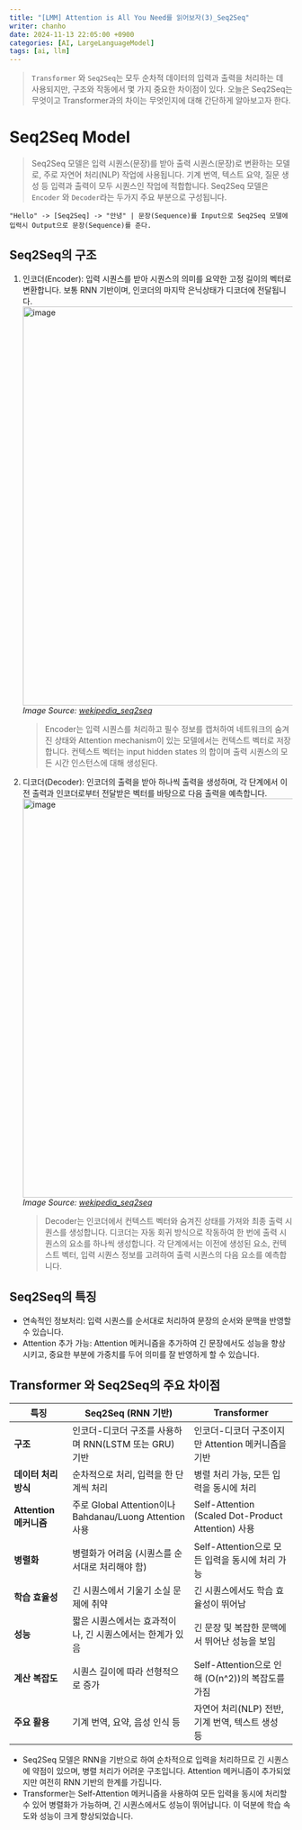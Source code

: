 ```yaml
---
title: "[LMM] Attention is All You Need를 읽어보자(3)_Seq2Seq"
writer: chanho
date: 2024-11-13 22:05:00 +0900
categories: [AI, LargeLanguageModel]
tags: [ai, llm]
---
```


> `Transformer` 와 `Seq2Seq`는 모두 순차적 데이터의 입력과 출력을 처리하는 데 사용되지만, 구조와 작동에서 몇 가지 중요한 차이점이 있다. 오늘은 Seq2Seq는 무엇이고 Transformer과의 차이는 무엇인지에 대해 간단하게 알아보고자 한다.

# Seq2Seq Model

> Seq2Seq 모델은 입력 시퀀스(문장)를 받아 출력 시퀀스(문장)로 변환하는 모델로, 주로 자연어 처리(NLP) 작업에 사용됩니다. 기계 번역, 텍스트 요약, 질문 생성 등 입력과 출력이 모두 시퀀스인 작업에 적합합니다. Seq2Seq 모델은 `Encoder` 와 `Decoder`라는 두가지 주요 부분으로 구성됩니다.

`"Hello" -> [Seq2Seq] -> "안녕" | 문장(Sequence)를 Input으로 Seq2Seq 모델에 입력시 Output으로 문장(Sequence)를 준다.`

## Seq2Seq의 구조

1. 인코더(Encoder): 입력 시퀀스를 받아 시퀀스의 의미를 요약한 고정 길이의 벡터로 변환합니다. 보통 RNN 기반이며, 인코더의 마지막 은닉상태가 디코더에 전달됩니다.
   <img width="709" alt="image" src="https://github.com/user-attachments/assets/ff254878-022c-429c-9de2-f697d570ccf1">
   _Image Source: [wekipedia_seq2seq](https://en.wikipedia.org/wiki/Seq2seq)_

   > Encoder는 입력 시퀀스를 처리하고 필수 정보를 캡처하여 네트워크의 숨겨진 상태와 Attention mechanism이 있는 모델에서는 컨텍스트 벡터로 저장합니다. 컨텍스트 벡터는 input hidden states 의 합이며 출력 시퀀스의 모든 시간 인스턴스에 대해 생성된다.

2. 디코더(Decoder): 인코더의 출력을 받아 하나씩 출력을 생성하며, 각 단계에서 이전 출력과 인코더로부터 전달받은 벡터를 바탕으로 다음 출력을 예측합니다.
   <img width="709" alt="image" src="https://github.com/user-attachments/assets/462c1499-bcf0-4c7d-bf60-31dc47c4e210">
   _Image Source: [wekipedia_seq2seq](https://en.wikipedia.org/wiki/Seq2seq)_
   > Decoder는 인코더에서 컨텍스트 벡터와 숨겨진 상태를 가져와 최종 출력 시퀀스를 생성합니다. 디코더는 자동 회귀 방식으로 작동하여 한 번에 출력 시퀀스의 요소를 하나씩 생성합니다. 각 단계에서는 이전에 생성된 요소, 컨텍스트 벡터, 입력 시퀀스 정보를 고려하여 출력 시퀀스의 다음 요소를 예측합니다.

## Seq2Seq의 특징

- 연속적인 정보처리: 입력 시퀀스를 순서대로 처리하여 문장의 순서와 문맥을 반영할 수 있습니다.
- Attention 추가 가능: Attention 메커니즘을 추가하여 긴 문장에서도 성능을 향상시키고, 중요한 부분에 가중치를 두어 의미를 잘 반영하게 할 수 있습니다.

## Transformer 와 Seq2Seq의 주요 차이점

| **특징**               | **Seq2Seq (RNN 기반)**                                    | **Transformer**                                    |
| ---------------------- | --------------------------------------------------------- | -------------------------------------------------- |
| **구조**               | 인코더-디코더 구조를 사용하며 RNN(LSTM 또는 GRU) 기반     | 인코더-디코더 구조이지만 Attention 메커니즘을 기반 |
| **데이터 처리 방식**   | 순차적으로 처리, 입력을 한 단계씩 처리                    | 병렬 처리 가능, 모든 입력을 동시에 처리            |
| **Attention 메커니즘** | 주로 Global Attention이나 Bahdanau/Luong Attention 사용   | Self-Attention (Scaled Dot-Product Attention) 사용 |
| **병렬화**             | 병렬화가 어려움 (시퀀스를 순서대로 처리해야 함)           | Self-Attention으로 모든 입력을 동시에 처리 가능    |
| **학습 효율성**        | 긴 시퀀스에서 기울기 소실 문제에 취약                     | 긴 시퀀스에서도 학습 효율성이 뛰어남               |
| **성능**               | 짧은 시퀀스에서는 효과적이나, 긴 시퀀스에서는 한계가 있음 | 긴 문장 및 복잡한 문맥에서 뛰어난 성능을 보임      |
| **계산 복잡도**        | 시퀀스 길이에 따라 선형적으로 증가                        | Self-Attention으로 인해 \(O(n^2)\)의 복잡도를 가짐 |
| **주요 활용**          | 기계 번역, 요약, 음성 인식 등                             | 자연어 처리(NLP) 전반, 기계 번역, 텍스트 생성 등   |

- Seq2Seq 모델은 RNN을 기반으로 하여 순차적으로 입력을 처리하므로 긴 시퀀스에 약점이 있으며, 병렬 처리가 어려운 구조입니다. Attention 메커니즘이 추가되었지만 여전히 RNN 기반의 한계를 가집니다.
- Transformer는 Self-Attention 메커니즘을 사용하여 모든 입력을 동시에 처리할 수 있어 병렬화가 가능하며, 긴 시퀀스에서도 성능이 뛰어납니다. 이 덕분에 학습 속도와 성능이 크게 향상되었습니다.
